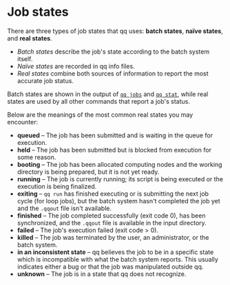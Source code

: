 # Job states

There are three types of job states that qq uses: **batch states**, **naïve states**, and **real states**.
- *Batch states* describe the job's state according to the batch system itself.
- *Naïve states* are recorded in qq info files.
- *Real states* combine both sources of information to report the most accurate job status.

Batch states are shown in the output of [`qq jobs`](qq_jobs.md) and [`qq stat`](qq_stat.md), while real states are used by all other commands that report a job's status.

Below are the meanings of the most common real states you may encounter:

- **queued** – The job has been submitted and is waiting in the queue for execution.
- **held** – The job has been submitted but is blocked from execution for some reason.
- **booting** – The job has been allocated computing nodes and the working directory is being prepared, but it is not yet ready.
- **running** – The job is currently running; its script is being executed or the execution is being finalized.
- **exiting** – `qq run` has finished executing or is submitting the next job cycle (for loop jobs), but the batch system hasn't completed the job yet and the `.qqout` file isn't available.
- **finished** – The job completed successfully (exit code 0), has been synchronized, and the `.qqout` file is available in the input directory.
- **failed** – The job's execution failed (exit code > 0).
- **killed** – The job was terminated by the user, an administrator, or the batch system.
- **in an inconsistent state** – qq believes the job to be in a specific state which is incompatible with what the batch system reports. This usually indicates either a bug or that the job was manipulated outside qq.
- **unknown** – The job is in a state that qq does not recognize.